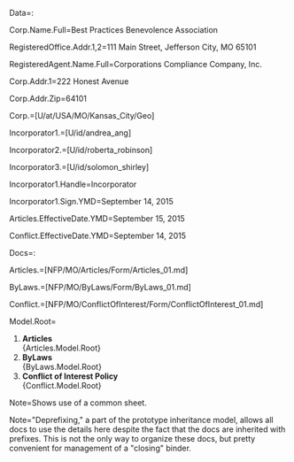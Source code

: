 Data=:

Corp.Name.Full=Best Practices Benevolence Association

RegisteredOffice.Addr.1,2=111 Main Street, Jefferson City, MO 65101

RegisteredAgent.Name.Full=Corporations Compliance Company, Inc.

Corp.Addr.1=222 Honest Avenue

Corp.Addr.Zip=64101

Corp.=[U/at/USA/MO/Kansas_City/Geo]

Incorporator1.=[U/id/andrea_ang]

Incorporator2.=[U/id/roberta_robinson]

Incorporator3.=[U/id/solomon_shirley]

Incorporator1.Handle=Incorporator

Incorporator1.Sign.YMD=September 14, 2015

Articles.EffectiveDate.YMD=September 15, 2015

Conflict.EffectiveDate.YMD=September 14, 2015


Docs=:

Articles.=[NFP/MO/Articles/Form/Articles_01.md]

ByLaws.=[NFP/MO/ByLaws/Form/ByLaws_01.md]

Conflict.=[NFP/MO/ConflictOfInterest/Form/ConflictOfInterest_01.md]

Model.Root=<ol><li><b>Articles</b><br>{Articles.Model.Root}<li><b>ByLaws</b><br>{ByLaws.Model.Root}<li><b>Conflict of Interest Policy</b><br>{Conflict.Model.Root}</ol>

Note=Shows use of a common sheet.  

Note="Deprefixing," a part of the prototype inheritance model, allows all docs to use the details here despite the fact that the docs are inherited with prefixes.  This is not the only way to organize these docs, but pretty convenient for management of a "closing" binder.